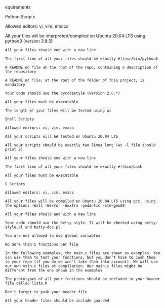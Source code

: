 equirements

Python Scripts

Allowed editors: vi, vim, emacs

All your files will be interpreted/compiled on Ubuntu 20.04 LTS using python3 (version 3.8.5)

	All your files should end with a new line

	The first line of all your files should be exactly #!/usr/bin/python3

	A README.md file at the root of the repo, containing a description of the repository

	A README.md file, at the root of the folder of this project, is mandatory

	Your code should use the pycodestyle (version 2.8.*)

	All your files must be executable

	The length of your files will be tested using wc

	Shell Scripts

	Allowed editors: vi, vim, emacs

	All your scripts will be tested on Ubuntu 20.04 LTS

	All your scripts should be exactly two lines long (wc -l file should print 2)

	All your files should end with a new line

	The first line of all your files should be exactly #!/bin/bash

	All your files must be executable

	C Scripts

	Allowed editors: vi, vim, emacs

	All your files will be compiled on Ubuntu 20.04 LTS using gcc, using the options -Wall -Werror -Wextra -pedantic -std=gnu89

	All your files should end with a new line

	Your code should use the Betty style. It will be checked using betty-style.pl and betty-doc.pl

	You are not allowed to use global variables

	No more than 5 functions per file

	In the following examples, the main.c files are shown as examples. You can use them to test your functions, but you don’t have to push them to your repo (if you do we won’t take them into account). We will use our own main.c files at compilation. Our main.c files might be different from the one shown in the examples

	The prototypes of all your functions should be included in your header file called lists.h

	Don’t forget to push your header file

	All your header files should be include guarded
